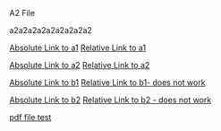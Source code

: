 A2 File

a2a2a2a2a2a2a2a2a2

[Absolute Link to a1](/test/a/a1.md)
[Relative Link to a1](a1.md)


[Absolute Link to a2](/test/a/a2.md)
[Relative Link to a2](a2.md)


[Absolute Link to b1](/test/b/b1.md)
[Relative Link to b1- does not work](b1.md)


[Absolute Link to b2](/test/b/b2.md)
[Relative Link to b2 - does not work](b2.md)

[pdf file test](/test.pdf)

